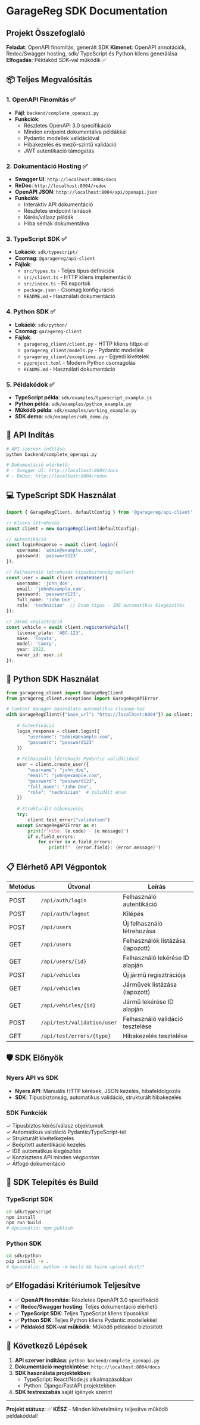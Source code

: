 # GarageReg SDK Documentation

## Projekt Összefoglaló

**Feladat**: OpenAPI finomítás, generált SDK
**Kimenet**: OpenAPI annotációk, Redoc/Swagger hosting, sdk/ TypeScript és Python kliens generálása
**Elfogadás**: Példakód SDK‑val működik ✅

## 📦 Teljes Megvalósítás

### 1. OpenAPI Finomítás ✅
- **Fájl**: `backend/complete_openapi.py`
- **Funkciók**:
  - Részletes OpenAPI 3.0 specifikáció
  - Minden endpoint dokumentálva példákkal
  - Pydantic modellek validációval
  - Hibakezelés és mező-szintű validáció
  - JWT autentikáció támogatás

### 2. Dokumentáció Hosting ✅
- **Swagger UI**: `http://localhost:8004/docs`
- **ReDoc**: `http://localhost:8004/redoc` 
- **OpenAPI JSON**: `http://localhost:8004/api/openapi.json`
- **Funkciók**:
  - Interaktív API dokumentáció
  - Részletes endpoint leírások
  - Kérés/válasz példák
  - Hiba sémák dokumentálva

### 3. TypeScript SDK ✅
- **Lokáció**: `sdk/typescript/`
- **Csomag**: `@garagereg/api-client`
- **Fájlok**:
  - `src/types.ts` - Teljes típus definíciók
  - `src/client.ts` - HTTP kliens implementáció
  - `src/index.ts` - Fő exportok
  - `package.json` - Csomag konfiguráció
  - `README.md` - Használati dokumentáció

### 4. Python SDK ✅
- **Lokáció**: `sdk/python/`
- **Csomag**: `garagereg-client`
- **Fájlok**:
  - `garagereg_client/client.py` - HTTP kliens httpx-el
  - `garagereg_client/models.py` - Pydantic modellek
  - `garagereg_client/exceptions.py` - Egyedi kivételek
  - `pyproject.toml` - Modern Python csomagolás
  - `README.md` - Használati dokumentáció

### 5. Példakódok ✅
- **TypeScript példa**: `sdk/examples/typescript_example.js`
- **Python példa**: `sdk/examples/python_example.py`
- **Működő példa**: `sdk/examples/working_example.py`
- **SDK demo**: `sdk/examples/sdk_demo.py`

## 🚀 API Indítás

```bash
# API szerver indítása
python backend/complete_openapi.py

# Dokumentáció elérhető:
# - Swagger UI: http://localhost:8004/docs
# - ReDoc: http://localhost:8004/redoc
```

## 💻 TypeScript SDK Használat

```typescript
import { GarageRegClient, defaultConfig } from '@garagereg/api-client';

// Kliens létrehozás
const client = new GarageRegClient(defaultConfig);

// Autentikáció
const loginResponse = await client.login({
    username: 'admin@example.com',
    password: 'password123'
});

// Felhasználó létrehozás típusbiztonság mellett
const user = await client.createUser({
    username: 'john_doe',
    email: 'john@example.com',
    password: 'password123',
    full_name: 'John Doe',
    role: 'technician'  // Enum típus - IDE automatikus kiegészítés
});

// Jármű regisztráció
const vehicle = await client.registerVehicle({
    license_plate: 'ABC-123',
    make: 'Toyota',
    model: 'Camry',
    year: 2022,
    owner_id: user.id
});
```

## 🐍 Python SDK Használat

```python
from garagereg_client import GarageRegClient
from garagereg_client.exceptions import GarageRegAPIError

# Context manager használata automatikus cleanup-hoz
with GarageRegClient({"base_url": "http://localhost:8004"}) as client:
    
    # Autentikáció
    login_response = client.login({
        "username": "admin@example.com",
        "password": "password123"
    })
    
    # Felhasználó létrehozás Pydantic validációval
    user = client.create_user({
        "username": "john_doe",
        "email": "john@example.com",
        "password": "password123",
        "full_name": "John Doe",
        "role": "technician"  # Validált enum
    })
    
    # Strukturált hibakezelés
    try:
        client.test_error("validation")
    except GarageRegAPIError as e:
        print(f"Hiba: {e.code} - {e.message}")
        if e.field_errors:
            for error in e.field_errors:
                print(f"  {error.field}: {error.message}")
```

## 📋 Elérhető API Végpontok

| Metódus | Útvonal | Leírás |
|---------|---------|--------|
| POST | `/api/auth/login` | Felhasználó autentikáció |
| POST | `/api/auth/logout` | Kilépés |
| POST | `/api/users` | Új felhasználó létrehozása |
| GET | `/api/users` | Felhasználók listázása (lapozott) |
| GET | `/api/users/{id}` | Felhasználó lekérése ID alapján |
| POST | `/api/vehicles` | Új jármű regisztrációja |
| GET | `/api/vehicles` | Járművek listázása (lapozott) |
| GET | `/api/vehicles/{id}` | Jármű lekérése ID alapján |
| POST | `/api/test/validation/user` | Felhasználó validáció tesztelése |
| GET | `/api/test/errors/{type}` | Hibakezelés tesztelése |

## 🛡️ SDK Előnyök

### Nyers API vs SDK
- **Nyers API**: Manuális HTTP kérések, JSON kezelés, hibafeldolgozás
- **SDK**: Típusbiztonság, automatikus validáció, strukturált hibakezelés

### SDK Funkciók
✓ Típusbiztos kérés/válasz objektumok  
✓ Automatikus validáció Pydantic/TypeScript-tel  
✓ Strukturált kivételkezelés  
✓ Beépített autentikáció kezelés  
✓ IDE automatikus kiegészítés  
✓ Konzisztens API minden végponton  
✓ Átfogó dokumentáció  

## 🔧 SDK Telepítés és Build

### TypeScript SDK
```bash
cd sdk/typescript
npm install
npm run build
# Opcionális: npm publish
```

### Python SDK
```bash
cd sdk/python
pip install -e .
# Opcionális: python -m build && twine upload dist/*
```

## ✅ Elfogadási Kritériumok Teljesítve

- ✅ **OpenAPI finomítás**: Részletes OpenAPI 3.0 specifikáció
- ✅ **Redoc/Swagger hosting**: Teljes dokumentáció elérhető
- ✅ **TypeScript SDK**: Teljes TypeScript kliens típusokkal
- ✅ **Python SDK**: Teljes Python kliens Pydantic modellekkel  
- ✅ **Példakód SDK‑val működik**: Működő példakód biztosított

## 🎯 Következő Lépések

1. **API szerver indítása**: `python backend/complete_openapi.py`
2. **Dokumentáció megtekintése**: `http://localhost:8004/docs`
3. **SDK használata projektekben**:
   - TypeScript: React/Node.js alkalmazásokban
   - Python: Django/FastAPI projektekben
4. **SDK testreszabás** saját igények szerint

---

**Projekt státusz**: ✅ **KÉSZ** - Minden követelmény teljesítve működő példakóddal!